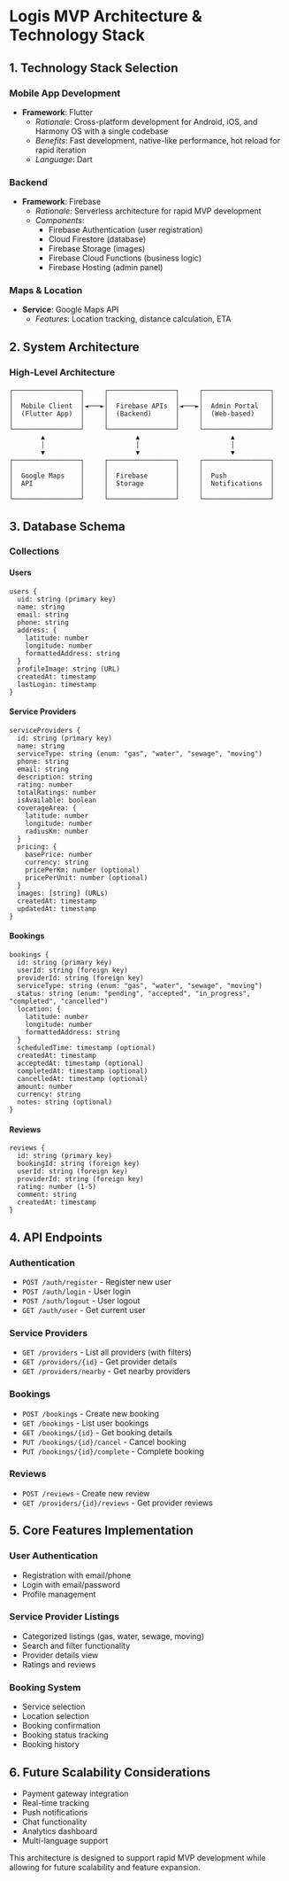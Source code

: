 # Logis MVP Architecture & Technology Stack

## 1. Technology Stack Selection

### Mobile App Development
- **Framework**: Flutter
  - *Rationale*: Cross-platform development for Android, iOS, and Harmony OS with a single codebase
  - *Benefits*: Fast development, native-like performance, hot reload for rapid iteration
  - *Language*: Dart

### Backend
- **Framework**: Firebase
  - *Rationale*: Serverless architecture for rapid MVP development
  - *Components*:
    - Firebase Authentication (user registration)
    - Cloud Firestore (database)
    - Firebase Storage (images)
    - Firebase Cloud Functions (business logic)
    - Firebase Hosting (admin panel)

### Maps & Location
- **Service**: Google Maps API
  - *Features*: Location tracking, distance calculation, ETA

## 2. System Architecture

### High-Level Architecture
```
┌─────────────────┐     ┌─────────────────┐     ┌─────────────────┐
│                 │     │                 │     │                 │
│  Mobile Client  │◄───►│  Firebase APIs  │◄───►│  Admin Portal   │
│  (Flutter App)  │     │  (Backend)      │     │  (Web-based)    │
│                 │     │                 │     │                 │
└─────────────────┘     └─────────────────┘     └─────────────────┘
        ▲                       ▲                       ▲
        │                       │                       │
        ▼                       ▼                       ▼
┌─────────────────┐     ┌─────────────────┐     ┌─────────────────┐
│                 │     │                 │     │                 │
│  Google Maps    │     │  Firebase       │     │  Push           │
│  API            │     │  Storage        │     │  Notifications  │
│                 │     │                 │     │                 │
└─────────────────┘     └─────────────────┘     └─────────────────┘
```

## 3. Database Schema

### Collections

#### Users
```
users {
  uid: string (primary key)
  name: string
  email: string
  phone: string
  address: {
    latitude: number
    longitude: number
    formattedAddress: string
  }
  profileImage: string (URL)
  createdAt: timestamp
  lastLogin: timestamp
}
```

#### Service Providers
```
serviceProviders {
  id: string (primary key)
  name: string
  serviceType: string (enum: "gas", "water", "sewage", "moving")
  phone: string
  email: string
  description: string
  rating: number
  totalRatings: number
  isAvailable: boolean
  coverageArea: {
    latitude: number
    longitude: number
    radiusKm: number
  }
  pricing: {
    basePrice: number
    currency: string
    pricePerKm: number (optional)
    pricePerUnit: number (optional)
  }
  images: [string] (URLs)
  createdAt: timestamp
  updatedAt: timestamp
}
```

#### Bookings
```
bookings {
  id: string (primary key)
  userId: string (foreign key)
  providerId: string (foreign key)
  serviceType: string (enum: "gas", "water", "sewage", "moving")
  status: string (enum: "pending", "accepted", "in_progress", "completed", "cancelled")
  location: {
    latitude: number
    longitude: number
    formattedAddress: string
  }
  scheduledTime: timestamp (optional)
  createdAt: timestamp
  acceptedAt: timestamp (optional)
  completedAt: timestamp (optional)
  cancelledAt: timestamp (optional)
  amount: number
  currency: string
  notes: string (optional)
}
```

#### Reviews
```
reviews {
  id: string (primary key)
  bookingId: string (foreign key)
  userId: string (foreign key)
  providerId: string (foreign key)
  rating: number (1-5)
  comment: string
  createdAt: timestamp
}
```

## 4. API Endpoints

### Authentication
- `POST /auth/register` - Register new user
- `POST /auth/login` - User login
- `POST /auth/logout` - User logout
- `GET /auth/user` - Get current user

### Service Providers
- `GET /providers` - List all providers (with filters)
- `GET /providers/{id}` - Get provider details
- `GET /providers/nearby` - Get nearby providers

### Bookings
- `POST /bookings` - Create new booking
- `GET /bookings` - List user bookings
- `GET /bookings/{id}` - Get booking details
- `PUT /bookings/{id}/cancel` - Cancel booking
- `PUT /bookings/{id}/complete` - Complete booking

### Reviews
- `POST /reviews` - Create new review
- `GET /providers/{id}/reviews` - Get provider reviews

## 5. Core Features Implementation

### User Authentication
- Registration with email/phone
- Login with email/password
- Profile management

### Service Provider Listings
- Categorized listings (gas, water, sewage, moving)
- Search and filter functionality
- Provider details view
- Ratings and reviews

### Booking System
- Service selection
- Location selection
- Booking confirmation
- Booking status tracking
- Booking history

## 6. Future Scalability Considerations

- Payment gateway integration
- Real-time tracking
- Push notifications
- Chat functionality
- Analytics dashboard
- Multi-language support

This architecture is designed to support rapid MVP development while allowing for future scalability and feature expansion.
